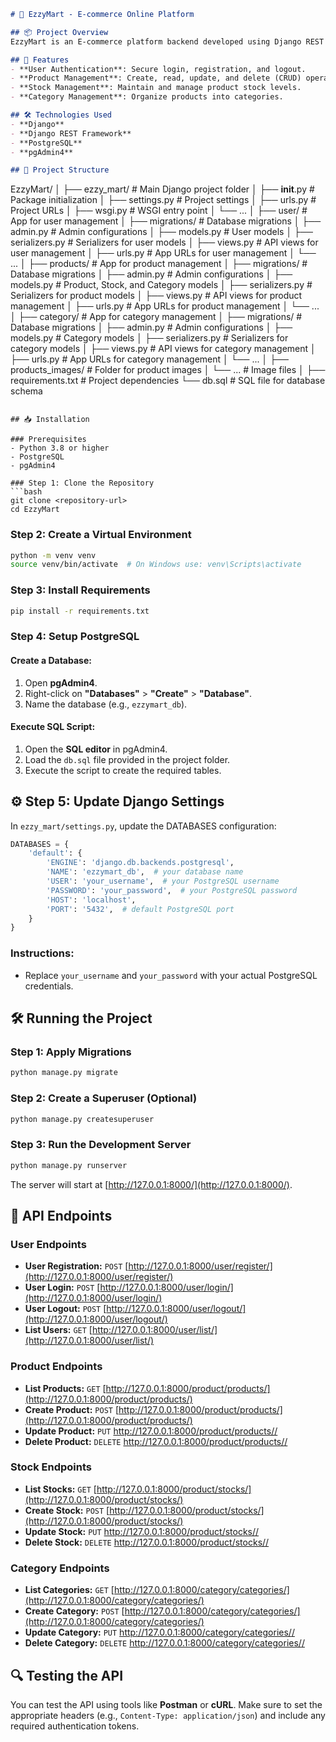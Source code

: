```markdown
# 🛒 EzzyMart - E-commerce Online Platform

## 📦 Project Overview
EzzyMart is an E-commerce platform backend developed using Django REST framework. It provides a robust backend solution for managing users, products, categories, and stock, with all data stored in a PostgreSQL database managed via pgAdmin4.

## 🚀 Features
- **User Authentication**: Secure login, registration, and logout.
- **Product Management**: Create, read, update, and delete (CRUD) operations for products.
- **Stock Management**: Maintain and manage product stock levels.
- **Category Management**: Organize products into categories.

## 🛠️ Technologies Used
- **Django**
- **Django REST Framework**
- **PostgreSQL**
- **pgAdmin4**

## 📁 Project Structure
```
EzzyMart/
│
├── ezzy_mart/                # Main Django project folder
│   ├── __init__.py           # Package initialization
│   ├── settings.py           # Project settings
│   ├── urls.py               # Project URLs
│   ├── wsgi.py               # WSGI entry point
│   └── ...
│
├── user/                     # App for user management
│   ├── migrations/           # Database migrations
│   ├── admin.py              # Admin configurations
│   ├── models.py             # User models
│   ├── serializers.py        # Serializers for user models
│   ├── views.py              # API views for user management
│   ├── urls.py               # App URLs for user management
│   └── ...
│
├── products/                 # App for product management
│   ├── migrations/           # Database migrations
│   ├── admin.py              # Admin configurations
│   ├── models.py             # Product, Stock, and Category models
│   ├── serializers.py        # Serializers for product models
│   ├── views.py              # API views for product management
│   ├── urls.py               # App URLs for product management
│   └── ...
│
├── category/                 # App for category management
│   ├── migrations/           # Database migrations
│   ├── admin.py              # Admin configurations
│   ├── models.py             # Category models
│   ├── serializers.py        # Serializers for category models
│   ├── views.py              # API views for category management
│   ├── urls.py               # App URLs for category management
│   └── ...
│
├── products_images/          # Folder for product images
│   └── ...                   # Image files
│
├── requirements.txt          # Project dependencies
└── db.sql                    # SQL file for database schema
```

## 📥 Installation

### Prerequisites
- Python 3.8 or higher
- PostgreSQL
- pgAdmin4

### Step 1: Clone the Repository
```bash
git clone <repository-url>
cd EzzyMart
```

### Step 2: Create a Virtual Environment
```bash
python -m venv venv
source venv/bin/activate  # On Windows use: venv\Scripts\activate
```

### Step 3: Install Requirements
```bash
pip install -r requirements.txt
```

### Step 4: Setup PostgreSQL

#### Create a Database:
1. Open **pgAdmin4**.
2. Right-click on **"Databases"** > **"Create"** > **"Database"**.
3. Name the database (e.g., `ezzymart_db`).

#### Execute SQL Script:
1. Open the **SQL editor** in pgAdmin4.
2. Load the `db.sql` file provided in the project folder.
3. Execute the script to create the required tables.

## ⚙️ Step 5: Update Django Settings
In `ezzy_mart/settings.py`, update the DATABASES configuration:
```python
DATABASES = {
    'default': {
        'ENGINE': 'django.db.backends.postgresql',
        'NAME': 'ezzymart_db',  # your database name
        'USER': 'your_username',  # your PostgreSQL username
        'PASSWORD': 'your_password',  # your PostgreSQL password
        'HOST': 'localhost',
        'PORT': '5432',  # default PostgreSQL port
    }
}
```
### Instructions:
- Replace `your_username` and `your_password` with your actual PostgreSQL credentials.

## 🛠️ Running the Project

### Step 1: Apply Migrations
```bash
python manage.py migrate
```

### Step 2: Create a Superuser (Optional)
```bash
python manage.py createsuperuser
```

### Step 3: Run the Development Server
```bash
python manage.py runserver
```
The server will start at [http://127.0.0.1:8000/](http://127.0.0.1:8000/).

## 📡 API Endpoints

### User Endpoints
- **User Registration:** `POST` [http://127.0.0.1:8000/user/register/](http://127.0.0.1:8000/user/register/)
- **User Login:** `POST` [http://127.0.0.1:8000/user/login/](http://127.0.0.1:8000/user/login/)
- **User Logout:** `POST` [http://127.0.0.1:8000/user/logout/](http://127.0.0.1:8000/user/logout/)
- **List Users:** `GET` [http://127.0.0.1:8000/user/list/](http://127.0.0.1:8000/user/list/)

### Product Endpoints
- **List Products:** `GET` [http://127.0.0.1:8000/product/products/](http://127.0.0.1:8000/product/products/)
- **Create Product:** `POST` [http://127.0.0.1:8000/product/products/](http://127.0.0.1:8000/product/products/)
- **Update Product:** `PUT` [http://127.0.0.1:8000/product/products/<id>/](http://127.0.0.1:8000/product/products/<id>/)
- **Delete Product:** `DELETE` [http://127.0.0.1:8000/product/products/<id>/](http://127.0.0.1:8000/product/products/<id>/)

### Stock Endpoints
- **List Stocks:** `GET` [http://127.0.0.1:8000/product/stocks/](http://127.0.0.1:8000/product/stocks/)
- **Create Stock:** `POST` [http://127.0.0.1:8000/product/stocks/](http://127.0.0.1:8000/product/stocks/)
- **Update Stock:** `PUT` [http://127.0.0.1:8000/product/stocks/<id>/](http://127.0.0.1:8000/product/stocks/<id>/)
- **Delete Stock:** `DELETE` [http://127.0.0.1:8000/product/stocks/<id>/](http://127.0.0.1:8000/product/stocks/<id>/)

### Category Endpoints
- **List Categories:** `GET` [http://127.0.0.1:8000/category/categories/](http://127.0.0.1:8000/category/categories/)
- **Create Category:** `POST` [http://127.0.0.1:8000/category/categories/](http://127.0.0.1:8000/category/categories/)
- **Update Category:** `PUT` [http://127.0.0.1:8000/category/categories/<id>/](http://127.0.0.1:8000/category/categories/<id>/)
- **Delete Category:** `DELETE` [http://127.0.0.1:8000/category/categories/<id>/](http://127.0.0.1:8000/category/categories/<id>/)

## 🔍 Testing the API
You can test the API using tools like **Postman** or **cURL**. Make sure to set the appropriate headers (e.g., `Content-Type: application/json`) and include any required authentication tokens.
